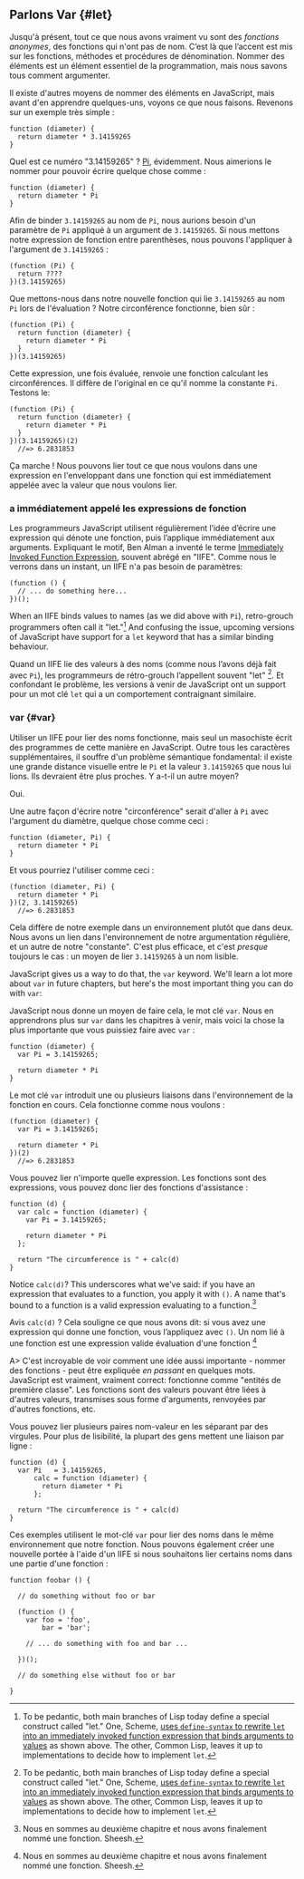 ## Parlons Var {#let}

Jusqu'à présent, tout ce que nous avons vraiment vu sont des *fonctions anonymes*, des fonctions qui n'ont pas de nom. C’est là que l’accent est mis sur les fonctions, méthodes et procédures de dénomination. Nommer des éléments est un élément essentiel de la programmation, mais nous savons tous comment argumenter.

Il existe d'autres moyens de nommer des éléments en JavaScript, mais avant d'en apprendre quelques-uns, voyons ce que nous faisons. Revenons sur un exemple très simple :

    function (diameter) {
      return diameter * 3.14159265
    }

Quel est ce numéro "3.14159265" ? [Pi], évidemment. Nous aimerions le nommer pour pouvoir écrire quelque chose comme :

    function (diameter) {
      return diameter * Pi
    }

Afin de binder `3.14159265` au nom de `Pi`, nous aurions besoin d'un paramètre de `Pi` appliqué à un argument de `3.14159265`. Si nous mettons notre expression de fonction entre parenthèses, nous pouvons l'appliquer à l'argument de `3.14159265` :

    (function (Pi) {
      return ????
    })(3.14159265)

Que mettons-nous dans notre nouvelle fonction qui lie `3.14159265` au nom `Pi` lors de l'évaluation ? Notre circonférence fonctionne, bien sûr :

[Pi]: https://en.wikipedia.org/wiki/Pi

    (function (Pi) {
      return function (diameter) {
        return diameter * Pi
      }
    })(3.14159265)

Cette expression, une fois évaluée, renvoie une fonction calculant les circonférences. Il diffère de l'original en ce qu'il nomme la constante `Pi`. Testons le:

    (function (Pi) {
      return function (diameter) {
        return diameter * Pi
      }
    })(3.14159265)(2)
      //=> 6.2831853

Ça marche ! Nous pouvons lier tout ce que nous voulons dans une expression en l'enveloppant dans une fonction qui est immédiatement appelée avec la valeur que nous voulons lier.

### a immédiatement appelé les expressions de fonction

Les programmeurs JavaScript utilisent régulièrement l’idée d’écrire une expression qui dénote une fonction, puis l’applique immédiatement aux arguments. Expliquant le motif, Ben Alman a inventé le terme [Immediately Invoked Function Expression][iife], souvent abrégé en "IIFE". Comme nous le verrons dans un instant, un IIFE n'a pas besoin de paramètres:

    (function () {
      // ... do something here...
    })();

When an IIFE binds values to names (as we did above with `Pi`), retro-grouch programmers often call it "let."[^let] And confusing the issue, upcoming versions of JavaScript have support for a `let` keyword that has a similar binding behaviour.

Quand un IIFE lie des valeurs à des noms (comme nous l’avons déjà fait avec `Pi`), les programmeurs de rétro-grouch l’appellent souvent "let" [^Let]. Et confondant le problème, les versions à venir de JavaScript ont un support pour un mot clé `let` qui a un comportement contraignant similaire.

### var {#var}

Utiliser un IIFE pour lier des noms fonctionne, mais seul un masochiste écrit des programmes de cette manière en JavaScript. Outre tous les caractères supplémentaires, il souffre d'un problème sémantique fondamental: il existe une grande distance visuelle entre le `Pi` et la valeur `3.14159265` que nous lui lions. Ils devraient être plus proches. Y a-t-il un autre moyen?

Oui.

Une autre façon d'écrire notre "circonférence" serait d'aller à `Pi` avec l'argument du diamètre, quelque chose comme ceci :

    function (diameter, Pi) {
      return diameter * Pi
    }

Et vous pourriez l'utiliser comme ceci :

    (function (diameter, Pi) {
      return diameter * Pi
    })(2, 3.14159265)
      //=> 6.2831853

Cela diffère de notre exemple dans un environnement plutôt que dans deux. Nous avons un lien dans l'environnement de notre argumentation régulière, et un autre de notre "constante". C'est plus efficace, et c'est *presque* toujours le cas : un moyen de lier `3.14159265` à un nom lisible.

JavaScript gives us a way to do that, the `var` keyword. We'll learn a lot more about `var` in future chapters, but here's the most important thing you can do with `var`:

JavaScript nous donne un moyen de faire cela, le mot clé `var`. Nous en apprendrons plus sur `var` dans les chapitres à venir, mais voici la chose la plus importante que vous puissiez faire avec `var` :

    function (diameter) {
      var Pi = 3.14159265;

      return diameter * Pi
    }

Le mot clé `var` introduit une ou plusieurs liaisons dans l'environnement de la fonction en cours. Cela fonctionne comme nous voulons :

    (function (diameter) {
      var Pi = 3.14159265;

      return diameter * Pi
    })(2)
      //=> 6.2831853

Vous pouvez lier n'importe quelle expression. Les fonctions sont des expressions, vous pouvez donc lier des fonctions d'assistance :

    function (d) {
      var calc = function (diameter) {
        var Pi = 3.14159265;

        return diameter * Pi
      };

      return "The circumference is " + calc(d)
    }

Notice `calc(d)`? This underscores what we've said: if you have an expression that evaluates to a function, you apply it with `()`. A name that's bound to a function is a valid expression evaluating to a function.[^namedfn]

Avis `calc(d)` ? Cela souligne ce que nous avons dit: si vous avez une expression qui donne une fonction, vous l’appliquez avec `()`. Un nom lié à une fonction est une expression valide évaluation d'une fonction [^namedfn]

[^namedfn]: Nous en sommes au deuxième chapitre et nous avons finalement nommé une fonction. Sheesh.

A> C'est incroyable de voir comment une idée aussi importante - nommer des fonctions - peut être expliquée *en passant* en quelques mots. JavaScript est vraiment, vraiment correct: fonctionne comme "entités de première classe". Les fonctions sont des valeurs pouvant être liées à d'autres valeurs, transmises sous forme d'arguments, renvoyées par d'autres fonctions, etc.

Vous pouvez lier plusieurs paires nom-valeur en les séparant par des virgules. Pour plus de lisibilité, la plupart des gens mettent une liaison par ligne :

    function (d) {
      var Pi   = 3.14159265,
          calc = function (diameter) {
            return diameter * Pi
          };

      return "The circumference is " + calc(d)
    }

Ces exemples utilisent le mot-clé `var` pour lier des noms dans le même environnement que notre fonction. Nous pouvons également créer une nouvelle portée à l'aide d'un IIFE si nous souhaitons lier certains noms dans une partie d'une fonction :

    function foobar () {

      // do something without foo or bar

      (function () {
        var foo = 'foo',
            bar = 'bar';

        // ... do something with foo and bar ...

      })();

      // do something else without foo or bar

    }

[^let]: To be pedantic, both main branches of Lisp today define a special construct called "let." One, Scheme, [uses `define-syntax` to rewrite `let` into an immediately invoked function expression that binds arguments to values](https://en.wikipedia.org/wiki/Scheme_(programming_language)#Minimalism) as shown above. The other, Common Lisp, leaves it up to implementations to decide how to implement `let`.

[^let]: Pour être pédant, les deux branches principales de Lisp définissent aujourd'hui une construction spéciale appelée "let". L'un, Scheme, [uses `define-syntax` to rewrite `let` into an immediately invoked function expression that binds arguments to values](https://en.wikipedia.org/wiki/Scheme_(programming_language)#Minimalism) comme indiqué au dessus de. L'autre, Common Lisp, laisse le soin à l'implémentation de décider comment implémenter `let`.

[iife]: http://www.benalman.com/news/2010/11/immediately-invoked-function-expression/
